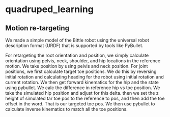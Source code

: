 # quadruped_learning

## Motion re-targeting
We made a simple model of the Bittle robot using the universal robot description format (URDF) that is supported by tools like PyBullet. 

For retargeting the root orientation and position, we simply calculate orientation using pelvis, neck, shoulder, and hip locations in the reference motion. We take position by using pelvis and neck position. For joint positions, we first calculate target toe positions. We do this by reversing initial rotation and calculating heading for the robot using initial rotation and current rotation. We then get forward kinematics for the hip and the state using pybullet. We calc the difference in reference hip vs toe position. We take the simulated hip position and adjust for this delta. then we set the z height of simulated tar toe pos to the reference to pos, and then add the toe offset in the word. That is our targeted toe pos. We then use pybullet to calculate inverse kinematics to match all the toe positions.

